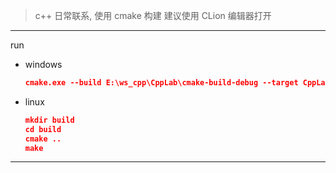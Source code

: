 > c++ 日常联系, 使用 cmake 构建
> 建议使用 CLion 编辑器打开

---

run

- windows

    ```json
    cmake.exe --build E:\ws_cpp\CppLab\cmake-build-debug --target CppLab -- -j 6
    ```
    
- linux

    ```json
    mkdir build
    cd build
    cmake ..
    make
    ```



---